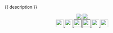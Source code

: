 <!-- Row 1 - Demo description -->
{{ description }}

<!-- Row 2 - Shields to display demo information -->
<span style="display:block;text-align:center">
  <a href="{{ costLink }}">
    <img src="https://img.shields.io/badge/Cost-${{ cost }}/month-{% if cost < 101 %}success{% elif cost < 1000 %}orange{% else %}critical{% endif %}" />
  </a>
  <img src="https://img.shields.io/badge/Time-{{ time }} minutes-{% if time < 10 %}success{% elif time < 30 %}orange{% else %}critical{% endif %}" />
</span>

<!-- Row 3 - Links to Azure documentation, GitHub, and Share -->
<span style="display:block;text-align:center">
  <a href="{{ documentationLink }}">
    <img width="25px" src="http://www.pngpix.com/wp-content/uploads/2016/07/PNGPIX-COM-Microsoft-Logo-Icon-PNG-Transparent.png">
  </a>
  <a href="{{ githubLink }}">
    <img width="25px" src="https://github.githubassets.com/images/modules/logos_page/GitHub-Mark.png">
  </a>
  <a target="_self" href="">
    <img height="25px" src="https://opsgility.com/Images/azure-icons/azure-logo.png">
  </a>
  <a target="_self" href="">
    <img height="25px" src="https://static.djangoproject.com/img/logos/django-logo-negative.png">
  </a>
  <a href="mailto:robertlacher@microsoft.com?subject={{ title }}-{{ subtitle }}&body=Links%20from%20our%20discussion%20today.%0A%0ADocumentation%0A{{ documentationLink | urlencode | replace ("/", "%2F") }}%0A%0AGitHub Code%0A{{ githubLink | urlencode | replace ("/", "%2F") }}%0A%0ACost Estimate%0A{{ costLink | urlencode | replace ("/", "%2F") }}">
    <img src="https://img.shields.io/badge/Share-informational?logo=mail.ru" height="25px"/>
  </a>
  <a href="https://portal.azure.com/#create/Microsoft.Template/uri/{{ armLink | urlencode | replace("/", "%2F") }}" target="_blank">
    <img height="25px" src="https://aka.ms/deploytoazurebutton"/>
  </a>
</span>
